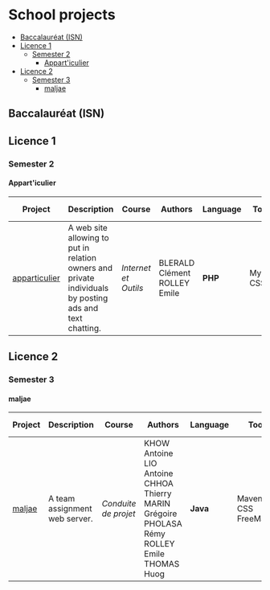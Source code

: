 # School projects


<!-- vim-markdown-toc GFM -->

* [Baccalauréat (ISN)](#baccalauréat-isn)
* [Licence 1](#licence-1)
	* [Semester 2](#semester-2)
		* [Appart'iculier](#apparticulier)
* [Licence 2](#licence-2)
	* [Semester 3](#semester-3)
		* [maljae](#maljae)

<!-- vim-markdown-toc -->

## Baccalauréat (ISN)

## Licence 1

### Semester 2

#### Appart'iculier

| Project                                                                         | Description                                                                                             | Course                 | Authors                             | Language   | Tools            | Nb lines   |
| ------------------------------------------------------------------------------- | --                                                                                                      | ---------------------- | ----------------------------------- | ---------- | ---------------- | ---------- |
| [apparticulier](https://gitlab.com/EmileRolley/school-projects/apparticulier)   | A web site allowing to put in relation owners and private individuals by posting ads and text chatting. | *Internet et Outils*   | BLERALD Clément <br> ROLLEY Emile   | **PHP**    | MySQL <br> CSS   | 1753       |

## Licence 2

### Semester 3

#### maljae

| Project                                                         | Description                                   | Course               | Authors                                                                                                                   | Language | Tools                          | Nb lines |
|-----------------------------------------------------------------|-----------------------------------------------|----------------------|---------------------------------------------------------------------------------------------------------------------------|----------|--------------------------------|----------|
| [maljae](https://gitlab.com/EmileRolley/school-projects/maljae) | A team assignment web server. | *Conduite de projet* | KHOW Antoine <br> LIO Antoine <br> CHHOA Thierry <br> MARIN Grégoire <br> PHOLASA Rémy <br> ROLLEY Emile <br> THOMAS Huog | **Java** | Maven <br> CSS <br> FreeMarker | 4418     |
